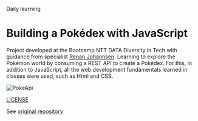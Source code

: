Daily learning

# Building a Pokédex with JavaScript

Project developed at the Bootcamp NTT DATA Diversity in Tech with guidance from specialist [Renan Johannsen](https://github.com/RenanJPaula "Renan Johannsen").
Learning to explore the Pokémon world by consuming a REST API to create a Pokédex. For this, in addition to JavaScript, all the web development fundamentals learned in classes were used, such as Html and CSS.

![PokeApi](https://github.com/user-attachments/assets/8df217f8-4442-4dbd-b0aa-8fc1ef363150)

[LICENSE](/LICENSE)

See [original repository](https://github.com/RenanJPaula/js-developer-pokedex)
